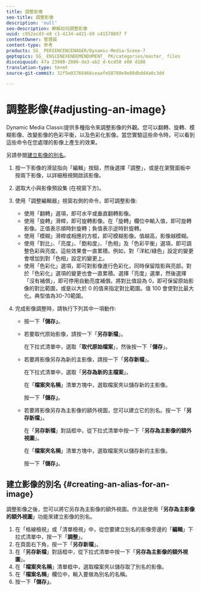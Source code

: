 ```yaml
---
title: 調整影像
seo-title: 調整影像
description: 'null'
seo-description: 瞭解如何調整影像
uuid: c052acd3-e8 c1-4134-ad21-b9 c41578097 f
contentOwner: 管理員
content-type: 參考
products: SG_ PERIENCENCENAGER/Dynamic-Media-Scene-7
geptopics: SG_ ENSCENEXENDEMENDUMENT_ PK/categories/master_ files
discoiquuid: 47a 23980-2886-da3-ab2 d-6cd50 e00 d188
translation-type: tm+mt
source-git-commit: 32f5e03766466ceaafe58780e9e80dbdd4a0c3dd

---
```



# 調整影像{#adjusting-an-image}

Dynamic Media Classic提供多種指令來調整影像的外觀。您可以翻轉、旋轉、模糊影像、改變影像的色彩平衡，以及色彩化影像。當您實驗這些命令時，可以看到這些命令在您處理的影像上產生的效果。

另請參閱[建立影像的別名](adjusting-image.md#creating_an_alias_for_an_image)。

1. 按一下影像的滑鼠指向「編輯」按鈕，然後選擇「調整」，或是在瀏覽面板中按兩下影像，以詳細檢視開啟該影像。
1. 選取大小與影像預設集 (在視窗下方)。
1. 使用「調整編輯器」視窗右側的命令，即可調整影像:

   * 使用「翻轉」選項，即可水平或垂直翻轉影像。
   * 使用「旋轉」滑桿，即可旋轉影像。在「旋轉」欄位中輸入值，即可旋轉影像。正值表示順時針旋轉；負值表示逆時針旋轉。
   * 使用「模糊」滑桿或相應的方框，即可模糊影像。值越高，影像越模糊。
   * 使用「對比」、「亮度」、「飽和度」、「色相」及「色彩平衡」選項，即可調整色彩與亮度。這些效果會一直累積。例如，對「洋紅/綠色」設定的變更會增加到對「色相」設定的變更上。
   * 使用「色彩化」選項，即可對影像進行色彩化，同時保留陰影與亮部。對於「色彩化」選項的變更也會一直累積。選擇「亮度」選單，然後選擇「沒有補償」，即可停用自動亮度補償。將對比值設為 0，即可保留原始影像的對比範圍，或是以大於 0 的值來指定對比範圍。值 100 會使對比最大化。典型值為30-70範圍。

1. 完成影像調整時，請執行下列其中一項動作: 

   * 按一下&#x200B;**「儲存」**。
   * 若要取代原始影像，請按一下「**另存新檔**」。

      在下拉式清單中，選取「**取代原始檔案**」，然後按一下「**儲存**」。

   * 若要將影像另存為新的主影像，請按一下「**另存新檔**」。

      在下拉式清單中，選取「**另存為新的主檔案**」。

      在「**檔案夾名稱**」清單方塊中，選取檔案夾以儲存新的主影像。

      按一下&#x200B;**「儲存」**。

   * 若要將影像另存為主影像的額外視圖，您可以建立它的別名。按一下「**另存新檔**」。

      在「**另存新檔**」對話框中，從下拉式清單中按一下「**另存為主影像的額外視圖**」。

      在「**檔案夾名稱**」清單方塊中，選取檔案夾以儲存新的主影像。

      按一下&#x200B;**「儲存」**。

## 建立影像的別名 {#creating-an-alias-for-an-image}

調整影像之後，您可以將它另存為主影像的額外視圖。作法是使用「**另存為主影像的額外視圖**」功能來建立影像的別名。

1. 在「格線檢視」或「清單檢視」中，從您要建立別名的影像旁邊的「**編輯**」下拉式清單中，按一下「**調整**」。
1. 在頁面右下角，按一下「**另存新檔**」。
1. 在「**另存新檔**」對話框中，從下拉式清單中按一下「**另存為主影像的額外視圖**」。
1. 在「**檔案夾名稱**」清單框中，選取檔案夾以儲存取了別名的影像。
1. 在「**檔案名稱**」欄位中，輸入要做為別名的名稱。
1. 按一下&#x200B;**「儲存」**。

